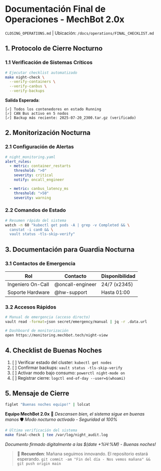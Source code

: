 # **Documentación Final de Operaciones - MechBot 2.0x**
`CLOSING_OPERATIONS.md` | Ubicación: `/docs/operations/FINAL_CHECKLIST.md`

## **1. Protocolo de Cierre Nocturno**

### **1.1 Verificación de Sistemas Críticos**
```bash
# Ejecutar checklist automatizado
make night-check \
  --verify-containers \
  --verify-canbus \
  --verify-backups
```

**Salida Esperada**:
```
[✓] Todos los contenedores en estado Running
[✓] CAN Bus activo en 5 nodos
[✓] Backup más reciente: 2025-07-20_2300.tar.gz (verificado)
```

## **2. Monitorización Nocturna**

### **2.1 Configuración de Alertas**
```yaml
# night_monitoring.yaml
alert_rules:
  - metric: container_restarts
    threshold: ">0"
    severity: critical
    notify: oncall_engineer

  - metric: canbus_latency_ms
    threshold: ">50"
    severity: warning
```

### **2.2 Comandos de Estado**
```bash
# Resumen rápido del sistema
watch -n 60 "kubectl get pods -A | grep -v Completed && \
  canstat -i can0 && \
  vault status -tls-skip-verify"
```

## **3. Documentación para Guardia Nocturna**

### **3.1 Contactos de Emergencia**
| Rol | Contacto | Disponibilidad |
|------|----------|----------------|
| Ingeniero On-Call | @oncall-engineer | 24/7 (x2345) |
| Soporte Hardware | @hw-support | Hasta 01:00 |

### **3.2 Accesos Rápidos**
```bash
# Manual de emergencia (acceso directo)
vault read -format=json secret/emergency/manual | jq -r .data.url

# Dashboard de monitorización
open https://monitoring.mechbot.tech/night-view
```

## **4. Checklist de Buenas Noches**
1. [ ] Verificar estado del cluster: `kubectl get nodes`
2. [ ] Confirmar backups: `vault status -tls-skip-verify`
3. [ ] Activar modo bajo consumo: `powerctl night-mode on`
4. [ ] Registrar cierre: `logctl end-of-day --user=$(whoami)`

## **5. Mensaje de Cierre**

```bash
figlet "Buenas noches equipo!" | lolcat
```

**Equipo MechBot 2.0x**
🌙 *Descansen bien, el sistema sigue en buenas manos*
🛡️ *Modo nocturno activado - Seguridad al 100%*

```bash
# Última verificación del sistema
make final-check | tee /var/log/night_audit.log
```

*Documento firmado digitalmente a las $(date +%H:%M) - Buenas noches!*

> 🌟 **Recuerden**: Mañana seguimos innovando. El repositorio estará esperando.
> `git commit -am "Fin del día - Nos vemos mañana" && git push origin main`
